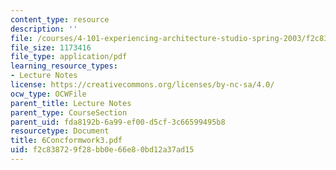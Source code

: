 ```yaml
---
content_type: resource
description: ''
file: /courses/4-101-experiencing-architecture-studio-spring-2003/f2c838729f28bb0e66e80bd12a37ad15_6Concformwork3.pdf
file_size: 1173416
file_type: application/pdf
learning_resource_types:
- Lecture Notes
license: https://creativecommons.org/licenses/by-nc-sa/4.0/
ocw_type: OCWFile
parent_title: Lecture Notes
parent_type: CourseSection
parent_uid: fda8192b-6a99-ef00-d5cf-3c66599495b8
resourcetype: Document
title: 6Concformwork3.pdf
uid: f2c83872-9f28-bb0e-66e8-0bd12a37ad15
---
```


